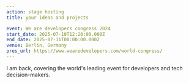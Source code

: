 ```yaml
---
action: stage hosting
title: your ideas and projects

event: We are developers congress 2024
start_date: 2025-07-10T12:20:00.000Z
end_date: 2025-07-11T00:00:00.000Z
venue: Berlin, Germany
pres_url: https://www.wearedevelopers.com/world-congress/
---
```


I am back, covering the world's leading event for developers and tech decision-makers.